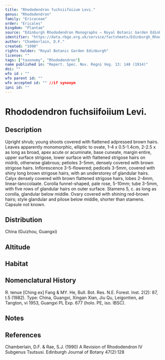 ```yaml
---
title: "Rhododendron fuchsiifoiium Levi."
genus: "Rhododendron"
family: "Ericaceae"
order: "Ericales"
kingdom: "Plantae"
source: "Edinburgh Rhododendron Monographs – Royal Botanic Garden Edinburgh"
identifier: "https://data.rbge.org.uk/service/factsheets/Edinburgh_Rhododendron_Monographs.xhtml"
author: "Chamberlain, D.F."
created: "1990"
rights holder: "Royal Botanic Garden Edinburgh"
license: ""
tags: ["taxonomy", "Rhododendron"]
name published in: "Repert. Spec. Nov. Regni Veg. 13: 148 (1914)"
doi: ""
wfo id : ""
wfo parent id: ""
wfo accepted id: "" //if synonym                      
ipni id: ""
---
```


                       

# Rhododendron fuchsiifoiium Levi.

## Description
Upright shrub; young shoots covered with flattened adpressed brown hairs. Leaves apparently monomorphic, elliptic to ovate, 1-4 x 0.5-1.4cm, 2-2.5 x as long as broad, apex acute or acuminate, base cuneate, margin entire, upper surface strigose, lower surface with flattened strigose hairs on midrib, otherwise glabrous; petioles 3-5mm, densely covered with brown strigose hairs. Inflorescence 3-5-flowered; pedicels 3-5mm, covered with shiny long brown strigose hairs, with an understorey of glandular hairs. Calyx densely covered with brown flattened strigose hairs, lobes 2-4mm, linear-lanccolaate. Corolla funnel-shaped, pale rose, 5-10mm; tube 3-5mm, with five rows of glandular hairs on outer surface. Stamens 5, c. as long as corolla, glandular below middle. Ovary covered with shining red-brown hairs; style glandular and pilose below middle, shorter than stamens. Capsule not known.

## Distribution
China (Guizhou, Guangxi)

## Altitude


## Habitat


## Nomenclatural History
R. tenue [Ching ex] Fang & MY. He, Bull. Bot. Res. N.E. Forest. Inst. 2(2): 87, t.5 (1982). Type: China, Guangxi, Xingan Xian, Jiu Qu, Leigontien, ad Tangton, vi 1953, Guangxi PL Exp. 677 (holo. PE, iso. IBSC).
                       
## Notes


## References

Chamberlain, D.F. & Rae, S.J. (1990) A Revision of Rhododendron IV Subgenus Tsutsusi. Edinburgh Journal of Botany 47(2):128
